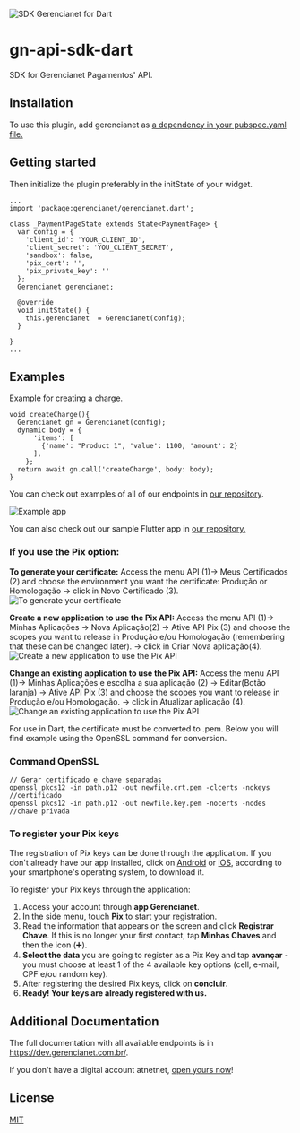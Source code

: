 ![SDK Gerencianet for Dart](https://media-exp1.licdn.com/dms/image/C4D1BAQH9taNIaZyh_Q/company-background_10000/0/1603126623964?e=2159024400&v=beta&t=coQC_AK70vTYL3NdvbeIaeYts8nKumNHjvvIGCmq5XA)

# gn-api-sdk-dart

SDK for Gerencianet Pagamentos' API.


## Installation
To use this plugin, add gerencianet as [a dependency in your pubspec.yaml file.](https://flutter.dev/docs/development/packages-and-plugins/using-packages)


## Getting started

Then initialize the plugin preferably in the initState of your widget.


```
...
import 'package:gerencianet/gerencianet.dart';

class _PaymentPageState extends State<PaymentPage> {
  var config = {
    'client_id': 'YOUR_CLIENT_ID',
    'client_secret': 'YOU_CLIENT_SECRET',
    'sandbox': false,
    'pix_cert': '',
    'pix_private_key': ''
  };
  Gerencianet gerencianet;

  @override
  void initState() {
    this.gerencianet  = Gerencianet(config);
  }

}
...
```



## Examples

Example for creating a charge.

```
void createCharge(){
  Gerencianet gn = Gerencianet(config);
  dynamic body = {
      'items': [
        {'name': "Product 1", 'value': 1100, 'amount': 2}
      ],
    };
  return await gn.call('createCharge', body: body);
}

```

You can check out examples of all of our endpoints in [our repository](https://github.com/gerencianet/gn-api-sdk-dart/tree/master/examples).


![Example app](https://s3.amazonaws.com/gerencianet-pub-prod-1/printscreen/2021/06/14/igor.pedroso/0fae57-43bb098d-f9e0-4a0a-b424-4c124ff69450.png)

You can also check out our sample Flutter app in [our repository.](https://github.com/gerencianet/gn-api-sdk-flutter-examples)



### If you use the Pix option:

**To generate your certificate:** Access the menu API (1)-> Meus Certificados (2) and choose the environment you want the certificate: Produção or Homologação -> click in Novo Certificado (3). 
![To generate your certificate](https://app-us-east-1.t-cdn.net/5fa37ea6b47fe9313cb4c9ca/posts/603543f7d1778b2d725dea1e/603543f7d1778b2d725dea1e_85669.png)

**Create a new application to use the Pix API:** Access the menu API (1)-> Minhas Aplicações -> Nova Aplicação(2) -> Ative API Pix (3) and choose the scopes you want to release in Produção e/ou Homologação (remembering that these can be changed later). -> click in Criar Nova aplicação(4).
![Create a new application to use the Pix API](https://t-images.imgix.net/https%3A%2F%2Fapp-us-east-1.t-cdn.net%2F5fa37ea6b47fe9313cb4c9ca%2Fposts%2F603543ff4253cf5983339cf1%2F603543ff4253cf5983339cf1_88071.png?width=1240&w=1240&auto=format%2Ccompress&ixlib=js-2.3.1&s=2f24c7ea5674dbbea13773b3a0b1e95c)


**Change an existing application to use the Pix API:** Access the menu API (1)-> Minhas Aplicações e escolha a sua aplicação (2) -> Editar(Botão laranja) -> Ative API Pix (3) and choose the scopes you want to release in Produção e/ou Homologação. -> click in Atualizar aplicação (4).
![Change an existing application to use the Pix API](https://app-us-east-1.t-cdn.net/5fa37ea6b47fe9313cb4c9ca/posts/603544082060b2e9b88bc717/603544082060b2e9b88bc717_22430.png)


For use in Dart, the certificate must be converted to .pem.
Below you will find example using the OpenSSL command for conversion.

### Command OpenSSL
```
// Gerar certificado e chave separadas
openssl pkcs12 -in path.p12 -out newfile.crt.pem -clcerts -nokeys //certificado
openssl pkcs12 -in path.p12 -out newfile.key.pem -nocerts -nodes //chave privada
```

### To register your Pix keys
The registration of Pix keys can be done through the application. If you don't already have our app installed, click on [Android](https://play.google.com/store/apps/details?id=br.com.gerencianet.app) or [iOS](https://apps.apple.com/br/app/gerencianet/id1443363326), according to your smartphone's operating system, to download it.

To register your Pix keys through the application:
1. Access your account through **app Gerencianet**.
2. In the side menu, touch **Pix** to start your registration.
3. Read the information that appears on the screen and click **Registrar Chave**.
    If this is no longer your first contact, tap **Minhas Chaves** and then the icon (➕).
4. **Select the data** you are going to register as a Pix Key and tap **avançar** - you must choose at least 1 of the 4 available key options (cell, e-mail, CPF e/ou random key).
5. After registering the desired Pix keys, click on **concluir**.
6. **Ready! Your keys are already registered with us.**




## Additional Documentation

The full documentation with all available endpoints is in https://dev.gerencianet.com.br/.

If you don't have a digital account atnetnet, [open yours now](https://sistema.gerencianet.com.br/)!

## License ##
[MIT](LICENSE)